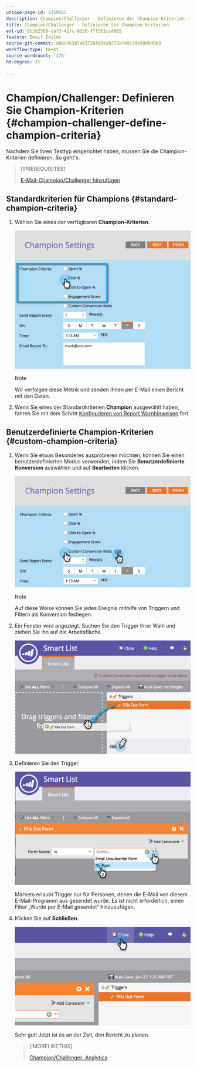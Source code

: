 ```yaml
---
unique-page-id: 2359562
description: Champion/Challenger - Definieren der Champion-Kriterien - Marketo-Dokumente - Produktdokumentation
title: Champion/Challenger - Definieren Sie Champion-Kriterien
exl-id: 6b2d2568-caf3-41fc-9d50-f7f561cc4865
feature: Email Editor
source-git-commit: ab8cb63d7a63728f86b38272a74913de99d0d0b3
workflow-type: tm+mt
source-wordcount: '175'
ht-degree: 1%

---
```


# Champion/Challenger: Definieren Sie Champion-Kriterien {#champion-challenger-define-champion-criteria}

Nachdem Sie Ihren Testtyp eingerichtet haben, müssen Sie die Champion-Kriterien definieren. So geht&#39;s.

>[!PREREQUISITES]
>
>[E-Mail-Champion/Challenger hinzufügen](/help/marketo/product-docs/email-marketing/general/functions-in-the-editor/email-tests-champion-challenger/add-an-email-champion-challenger.md)

## Standardkriterien für Champions {#standard-champion-criteria}

1. Wählen Sie eines der verfügbaren **Champion-Kriterien**.

   ![](assets/image2014-9-15-13-3a1-3a15.png)

   >[!NOTE]
   >
   >Wir verfolgen diese Metrik und senden Ihnen per E-Mail einen Bericht mit den Daten.

1. Wenn Sie eines der Standardkriterien **Champion** ausgewählt haben, fahren Sie mit dem Schritt [Konfigurieren von Report Warnhinweisen](/help/marketo/product-docs/email-marketing/general/functions-in-the-editor/email-tests-champion-challenger/champion-challenger-analytics.md#configure-report-alerts) fort.

## Benutzerdefinierte Champion-Kriterien {#custom-champion-criteria}

1. Wenn Sie etwas Besonderes ausprobieren möchten, können Sie einen benutzerdefinierten Modus verwenden, indem Sie **Benutzerdefinierte Konversion** auswählen und auf **Bearbeiten** klicken.

   ![](assets/image2014-9-15-13-3a2-3a52.png)

   >[!NOTE]
   >
   >Auf diese Weise können Sie jedes Ereignis mithilfe von Triggern und Filtern als Konversion festlegen.

1. Ein Fenster wird angezeigt. Suchen Sie den Trigger Ihrer Wahl und ziehen Sie ihn auf die Arbeitsfläche.

   ![](assets/image2014-9-15-13-3a3-3a38.png)

1. Definieren Sie den Trigger.

   ![](assets/image2014-9-15-13-3a3-3a54.png)

   Marketo erlaubt Trigger nur für Personen, denen die E-Mail von diesem E-Mail-Programm aus gesendet wurde. Es ist nicht erforderlich, einen Filter „Wurde per E-Mail gesendet“ hinzuzufügen.

1. Klicken Sie auf **Schließen**.

   ![](assets/image2014-9-15-13-3a4-3a7.png)

   Sehr gut! Jetzt ist es an der Zeit, den Bericht zu planen.

   >[!MORELIKETHIS]
   >
   >[Champion/Challenger: Analytics](/help/marketo/product-docs/email-marketing/general/functions-in-the-editor/email-tests-champion-challenger/champion-challenger-analytics.md)
